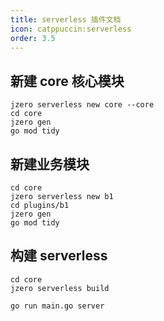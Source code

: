 ```yaml
---
title: serverless 插件文档
icon: catppuccin:serverless
order: 3.5
---
```


## 新建 core 核心模块

```shell
jzero serverless new core --core
cd core
jzero gen
go mod tidy
```

## 新建业务模块

```shell
cd core
jzero serverless new b1
cd plugins/b1
jzero gen
go mod tidy
```

## 构建 serverless

```shell
cd core
jzero serverless build

go run main.go server
```